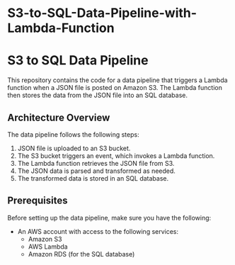 # S3-to-SQL-Data-Pipeline-with-Lambda-Function



# S3 to SQL Data Pipeline

This repository contains the code for a data pipeline that triggers a Lambda function when a JSON file is posted on Amazon S3. The Lambda function then stores the data from the JSON file into an SQL database.

## Architecture Overview

The data pipeline follows the following steps:

1. JSON file is uploaded to an S3 bucket.
2. The S3 bucket triggers an event, which invokes a Lambda function.
3. The Lambda function retrieves the JSON file from S3.
4. The JSON data is parsed and transformed as needed.
5. The transformed data is stored in an SQL database.

## Prerequisites

Before setting up the data pipeline, make sure you have the following:

- An AWS account with access to the following services:
  - Amazon S3
  - AWS Lambda
  - Amazon RDS (for the SQL database)
